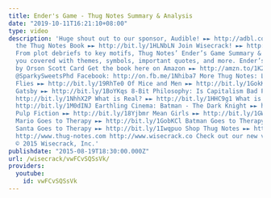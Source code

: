 ```yaml
---
title: Ender's Game - Thug Notes Summary & Analysis
date: "2019-10-11T16:21:10+08:00"
type: video
description: 'Huge shout out to our sponsor, Audible! ►► http://adbl.co/1E1OHhO Get
  the Thug Notes Book ►► http://bit.ly/1HLNbLN Join Wisecrack! ►► http://bit.ly/1y8Veir
  From plot debriefs to key motifs, Thug Notes’ Ender’s Game Summary & Analysis has
  you covered with themes, symbols, important quotes, and more. Ender’s Game (1985)
  by Orson Scott Card Get the book here on Amazon ►► http://amzn.to/1K2S2ym Twitter:
  @SparkySweetsPhd Facebook: http://on.fb.me/1Nhiba7 More Thug Notes: Lord of the
  Flies ►► http://bit.ly/19RhTe0 Of Mice and Men ►► http://bit.ly/1GokKHn The Great
  Gatsby ►► http://bit.ly/1BoYKqs 8-Bit Philosophy: Is Capitalism Bad For You? ►►
  http://bit.ly/1NhhX2P What is Real? ►► http://bit.ly/1HHC9g1 What is Marxism? ►►
  http://bit.ly/1M0dINJ Earthling Cinema: Batman - The Dark Knight ►► http://bit.ly/1buIi1J
  Pulp Fiction ►► http://bit.ly/18Yjbmr Mean Girls ►► http://bit.ly/1GWjlpy Pop Psych:
  Mario Goes to Therapy ►► http://bit.ly/1GobKCl Batman Goes to Therapy ►► http://bit.ly/1xhmXCy
  Santa Goes to Therapy ►► http://bit.ly/1Iwqpuo Shop Thug Notes ►► http://shop.thug-notes.com
  http://www.thug-notes.com http://www.wisecrack.co Check out our new videos!: http://www.wisecrack.co/store
  © 2015 Wisecrack, Inc.'
publishdate: "2015-08-19T18:30:00.000Z"
url: /wisecrack/vwFCvSQSsVk/
providers:
  youtube:
    id: vwFCvSQSsVk
---
```

